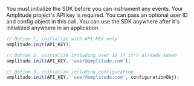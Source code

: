 You must initialize the SDK before you can instrument any events. Your Amplitude project's API key is required. You can pass an optional user ID and config object in this call. You can use the SDK anywhere after it's initialized anywhere in an application.

```ts
// Option 1, initialize with API_KEY only
amplitude.init(API_KEY);

// Option 2, initialize including user ID if it's already known
amplitude.init(API_KEY, 'user@amplitude.com');

// Option 3, initialize including configuration
amplitude.init(API_KEY, 'user@amplitude.com', configurationObj);
```
